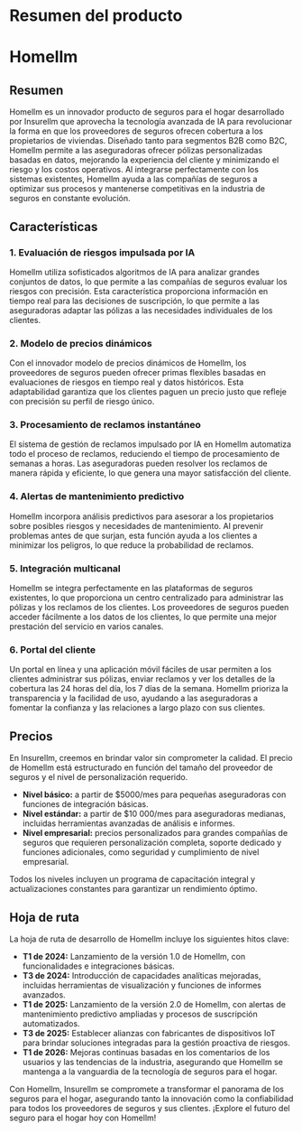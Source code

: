 # Resumen del producto

# Homellm

## Resumen
Homellm es un innovador producto de seguros para el hogar desarrollado por Insurellm que aprovecha la tecnología avanzada de IA para revolucionar la forma en que los proveedores de seguros ofrecen cobertura a los propietarios de viviendas. Diseñado tanto para segmentos B2B como B2C, Homellm permite a las aseguradoras ofrecer pólizas personalizadas basadas en datos, mejorando la experiencia del cliente y minimizando el riesgo y los costos operativos. Al integrarse perfectamente con los sistemas existentes, Homellm ayuda a las compañías de seguros a optimizar sus procesos y mantenerse competitivas en la industria de seguros en constante evolución.

## Características
### 1. Evaluación de riesgos impulsada por IA
Homellm utiliza sofisticados algoritmos de IA para analizar grandes conjuntos de datos, lo que permite a las compañías de seguros evaluar los riesgos con precisión. Esta característica proporciona información en tiempo real para las decisiones de suscripción, lo que permite a las aseguradoras adaptar las pólizas a las necesidades individuales de los clientes.

### 2. Modelo de precios dinámicos
Con el innovador modelo de precios dinámicos de Homellm, los proveedores de seguros pueden ofrecer primas flexibles basadas en evaluaciones de riesgos en tiempo real y datos históricos. Esta adaptabilidad garantiza que los clientes paguen un precio justo que refleje con precisión su perfil de riesgo único.

### 3. Procesamiento de reclamos instantáneo
El sistema de gestión de reclamos impulsado por IA en Homellm automatiza todo el proceso de reclamos, reduciendo el tiempo de procesamiento de semanas a horas. Las aseguradoras pueden resolver los reclamos de manera rápida y eficiente, lo que genera una mayor satisfacción del cliente.

### 4. Alertas de mantenimiento predictivo
Homellm incorpora análisis predictivos para asesorar a los propietarios sobre posibles riesgos y necesidades de mantenimiento. Al prevenir problemas antes de que surjan, esta función ayuda a los clientes a minimizar los peligros, lo que reduce la probabilidad de reclamos.

### 5. Integración multicanal
Homellm se integra perfectamente en las plataformas de seguros existentes, lo que proporciona un centro centralizado para administrar las pólizas y los reclamos de los clientes. Los proveedores de seguros pueden acceder fácilmente a los datos de los clientes, lo que permite una mejor prestación del servicio en varios canales.

### 6. Portal del cliente
Un portal en línea y una aplicación móvil fáciles de usar permiten a los clientes administrar sus pólizas, enviar reclamos y ver los detalles de la cobertura las 24 horas del día, los 7 días de la semana. Homellm prioriza la transparencia y la facilidad de uso, ayudando a las aseguradoras a fomentar la confianza y las relaciones a largo plazo con sus clientes.

## Precios
En Insurellm, creemos en brindar valor sin comprometer la calidad. El precio de Homellm está estructurado en función del tamaño del proveedor de seguros y el nivel de personalización requerido.

- **Nivel básico:** a partir de $5000/mes para pequeñas aseguradoras con funciones de integración básicas.
- **Nivel estándar:** a partir de $10 000/mes para aseguradoras medianas, incluidas herramientas avanzadas de análisis e informes.
- **Nivel empresarial:** precios personalizados para grandes compañías de seguros que requieren personalización completa, soporte dedicado y funciones adicionales, como seguridad y cumplimiento de nivel empresarial.

Todos los niveles incluyen un programa de capacitación integral y actualizaciones constantes para garantizar un rendimiento óptimo.

## Hoja de ruta
La hoja de ruta de desarrollo de Homellm incluye los siguientes hitos clave:

- **T1 de 2024:** Lanzamiento de la versión 1.0 de Homellm, con funcionalidades e integraciones básicas.
- **T3 de 2024:** Introducción de capacidades analíticas mejoradas, incluidas herramientas de visualización y funciones de informes avanzados.
- **T1 de 2025:** Lanzamiento de la versión 2.0 de Homellm, con alertas de mantenimiento predictivo ampliadas y procesos de suscripción automatizados.
- **T3 de 2025:** Establecer alianzas con fabricantes de dispositivos IoT para brindar soluciones integradas para la gestión proactiva de riesgos.
- **T1 de 2026:** Mejoras continuas basadas en los comentarios de los usuarios y las tendencias de la industria, asegurando que Homellm se mantenga a la vanguardia de la tecnología de seguros para el hogar.

Con Homellm, Insurellm se compromete a transformar el panorama de los seguros para el hogar, asegurando tanto la innovación como la confiabilidad para todos los proveedores de seguros y sus clientes. ¡Explore el futuro del seguro para el hogar hoy con Homellm!